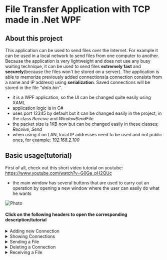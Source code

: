 # File Transfer Application with TCP made in .Net WPF

## About this project
This application can be used to send files over the Internet. For example it can be used in a local network to send files from one computer to another. Because the application is very lightweight and does not use any busy waiting technique, it can be used to send files **extremely fast** and **securely**(because the files won't be stored on a server). The application is able to memorize previously added connections(a connection consists from a name and IP address) using **serialization**. Saved connections will be stored in the file  *"data.bin"*.
- it is a WPF application, so the UI can be changed quite easily using XAML
- application logic is in C#
- uses port 12345 by default but it can be changed easily in the project, in the class *Receive* and *WindowSendFile.*
- the packet size is 1KB now but can be changed easily in these classes: *Receive*, *Send*
- when using it on LAN, local IP addresses need to be used and not public ones, for example: *192.168.2.100*

## Basic usage(tutorial)
First of all, check out this short video tutorial on youtube: https://www.youtube.com/watch?v=G0Ga_pH2QUc
- the main window has several buttons that are used to carry out an operation by opening a new window where the user can easily do what he wants  
 <img alt="Photo" src="https://user-images.githubusercontent.com/37183688/43038667-4b8fe7cc-8d26-11e8-9976-4872abcf1b47.png">   

#### **Click on the following headers to open the corresponding description/tutorial**  


<details>  
  <summary>Adding new Connection </summary>  
   After pressing the <b>Add connection</b> button, a new window appears where the user has to introduce a new name and IP:  
    <img alt="Photo" src="https://user-images.githubusercontent.com/37183688/43038696-d60f129c-8d26-11e8-84b4-27ac9794add1.png">     
 <img alt="Photo" src="https://user-images.githubusercontent.com/37183688/43038698-dd537688-8d26-11e8-9307-61aa77dbe274.png">     
</details>



<details> 
  <summary>Showing Connections </summary>  
   After pressing the <b>Show Connections</b> button, a new window appears where the already added connections are shown:    
   <img alt="Photo" src="https://user-images.githubusercontent.com/37183688/43038715-7a59d7b0-8d27-11e8-899a-b0ab0c98573b.png">  
</details>




<details> 
  <summary>Sending a File </summary>  
   After pressing the <b>Send File</b> button, a new window appears where the user can choose which file to send and to whom:   
   Fist of all choose to whom you want to send the File from the drop-down list    
  <br> <img alt="Description" src="https://user-images.githubusercontent.com/37183688/43038774-87d4ecc6-8d28-11e8-932a-57ffa70d1d80.png">      
<br> After that, click on the <b>Browse</b> button to choose the File. This will open a Dialog for you....      
 <img alt="Photo" src="https://user-images.githubusercontent.com/37183688/43038781-9f3a88a8-8d28-11e8-96c1-d5f8eaf53d75.png">       
<br> Press the Send button and wait for the other user to accept the incoming File(**Note: he must be online and on the network/Internet   to receive the File**)      
 <img alt="Photo" src="https://user-images.githubusercontent.com/37183688/43038789-c4e1d4e4-8d28-11e8-99dd-2c2012e34872.png">     
 <img alt="Photo" src="https://user-images.githubusercontent.com/37183688/43038790-c787929c-8d28-11e8-9e13-efe22f955ed5.png">    
 <img alt="Photo" src="https://user-images.githubusercontent.com/37183688/43038792-ce4e661e-8d28-11e8-8110-fafc6ba83f75.png">    
<br>When the progress bar shows 100% it means you are ready. If the file transfer was interrupted, then the progress bar will be stuck.
</details>



<details> 
  <summary>Deleting a Connection </summary>  
 <br>  After pressing the <b>Delete Connection</b> button, a new window appears where the user can choose which connection to delete(name   of connection needs to be entered and not its IP address)    
  <br>   <img alt="Photo" src="https://user-images.githubusercontent.com/37183688/43038835-bbe11b10-8d29-11e8-8f89-f41c45efb599.png">     
</details>



<details> 
  <summary>Receiving a File </summary>  
 <br> When somebody else sends you a File, a pop up appears:    
  If the person's IP who wants to send you a File is already in your connections then its name is shown else it asks you if you want   to accept the file from that IP address:    
  <br> <img alt="Photo" src="https://user-images.githubusercontent.com/37183688/43038855-f4aa829c-8d29-11e8-9860-6130e1ab59eb.png">   
 <br> After pressing <b>Yes<b/> ,choose where you want to save the file and then wait until the progress bar in the main window gets full.    
 <br> <img alt="Photo" src="https://user-images.githubusercontent.com/37183688/43038882-8a4476e6-8d2a-11e8-9bda-7520013e7a1c.png">   
 <br><img alt="Photo" src="https://user-images.githubusercontent.com/37183688/43038884-8e4c6bb8-8d2a-11e8-9b6b-1c570e896889.png">   
 <br> You are ready. Check the file in the chosen folder.    
</details>  


